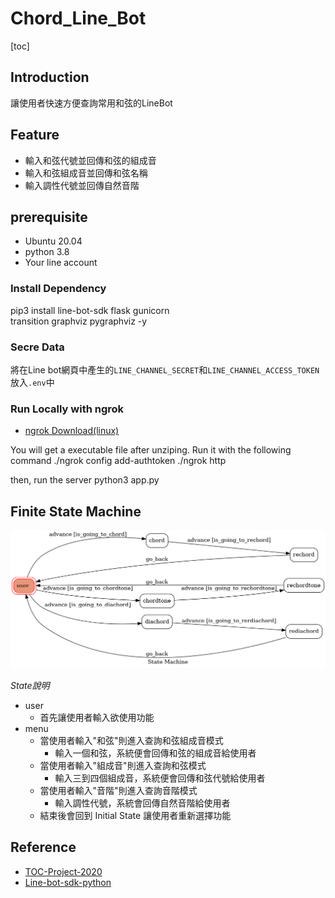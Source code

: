 # Chord_Line_Bot
[toc]
## Introduction

讓使用者快速方便查詢常用和弦的LineBot

## Feature
- 輸入和弦代號並回傳和弦的組成音
- 輸入和弦組成音並回傳和弦名稱
- 輸入調性代號並回傳自然音階

## prerequisite
- Ubuntu 20.04
- python 3.8
- Your line account

### Install Dependency
pip3 install line-bot-sdk flask gunicorn \
transition graphviz pygraphviz -y

### Secre Data
將在Line bot網頁中產生的`LINE_CHANNEL_SECRET`和`LINE_CHANNEL_ACCESS_TOKEN`放入`.env`中

### Run Locally with ngrok
- [ngrok Download(linux)](https://ngrok.com/download)

You will get a executable file after unziping. Run it with the following command
./ngrok config add-authtoken <token>
./ngrok http <port>

then, run the server
python3 app.py

## Finite State Machine
![fsm](./img/fsm.png)

*State說明*
- user
    - 首先讓使用者輸入欲使用功能
- menu
    - 當使用者輸入"和弦"則進入查詢和弦組成音模式
        - 輸入一個和弦，系統便會回傳和弦的組成音給使用者
	- 當使用者輸入"組成音"則進入查詢和弦模式
		- 輸入三到四個組成音，系統便會回傳和弦代號給使用者
	- 當使用者輸入"音階"則進入查詢音階模式
		- 輸入調性代號，系統會回傳自然音階給使用者
	- 結束後會回到 Initial State 讓使用者重新選擇功能


## Reference
- [TOC-Project-2020](https://github.com/NCKU-CCS/TOC-Project-2020)
- [Line-bot-sdk-python](https://github.com/line/line-bot-sdk-python/tree/master/examples/flask-echo)
